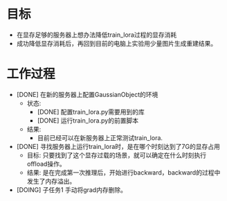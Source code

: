 # 目标
- 在显存足够的服务器上想办法降低train_lora过程的显存消耗
- 成功降低显存消耗后，再回到目前的电脑上实验用少量图片生成重建结果。

# 工作过程
- [DONE] 在新的服务器上配置GaussianObject的环境
	- 状态:
		- [DONE] 配置train_lora.py需要用到的库
		- [DONE] 运行train_lora.py的前置脚本
	- 结果:
		- 目前已经可以在新服务器上正常测试train_lora.
- [DONE] 寻找服务器上运行train_lora时，是在哪个时刻达到了7G的显存占用
	- 目标: 只要找到了这个显存过载的场景，就可以确定在什么时刻执行offload操作。 
	- 结果: 是在完成第一次推理后，开始进行backward，backward的过程中发生了内存溢出。
- [DOING] 子任务1 手动将grad内存删除。